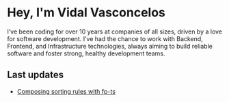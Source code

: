 # Hey, I'm Vidal Vasconcelos

I’ve been coding for over 10 years at companies of all sizes, driven by a love for 
software development. I’ve had the chance to work with Backend, Frontend, and 
Infrastructure technologies, always aiming to build reliable software and foster 
strong, healthy development teams.

## Last updates
- [Composing sorting rules with fp-ts](https://github.com/vidalvasconcelos/vidalvasconcelos/blob/36c8dbc3f14f7505247b59bf676ba7a88b0d2652/2025-10-10-COMPOSE-SORTING-RULES.md)
